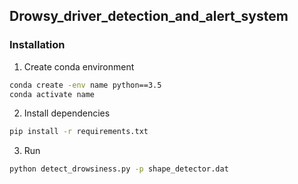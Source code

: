 ## Drowsy_driver_detection_and_alert_system


### Installation
1. Create conda environment
```bash
conda create -env name python==3.5
conda activate name
```
2. Install dependencies
````bash
pip install -r requirements.txt
````
3. Run 
````bash
python detect_drowsiness.py -p shape_detector.dat
````
